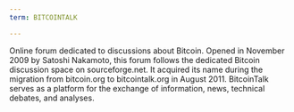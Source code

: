 ```yaml
---
term: BITCOINTALK

---
```

Online forum dedicated to discussions about Bitcoin. Opened in November 2009 by Satoshi Nakamoto, this forum follows the dedicated Bitcoin discussion space on sourceforge.net. It acquired its name during the migration from bitcoin.org to bitcointalk.org in August 2011. BitcoinTalk serves as a platform for the exchange of information, news, technical debates, and analyses.